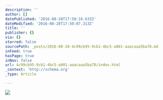 ```yaml
---
description: ''
author: []
datePublished: '2016-08-28T17:50:16.633Z'
dateModified: '2016-08-28T17:50:07.313Z'
title: ''
publisher: {}
via: {}
starred: false
sourcePath: _posts/2016-08-28-4c99cb95-9cb1-4bc5-a001-aaacaaa5ba78.md
inFeed: true
hasPage: true
inNav: false
url: 4c99cb95-9cb1-4bc5-a001-aaacaaa5ba78/index.html
_context: 'http://schema.org'
_type: Article

---
```

![](https://the-grid-user-content.s3-us-west-2.amazonaws.com/0fad1506-8f94-4cd7-a912-f73390167d5d.png)